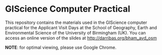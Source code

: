 # GIScience Computer Practical

This repository contains the materials used in the GIScience computer
practical for the Applicant Visit Days at the School of Geography, Earth and
Environmental Science of the University of Birmingham (UK). You can access an
online version of the slides at http://darribas.org/bham_avd_osm

**NOTE**: for optimal viewing, please use Google Chrome.
